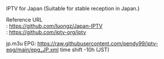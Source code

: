 IPTV for Japan
(Suitable for stable reception in Japan.)

Reference URL   
:  https://github.com/luongz/Japan-IPTV    
:  https://github.com/iptv-org/iptv

jp.m3u  EPG:   https://raw.githubusercontent.com/pendy99/iptv-epg/main/epg_JP.xml     time shift -10h (JST)
